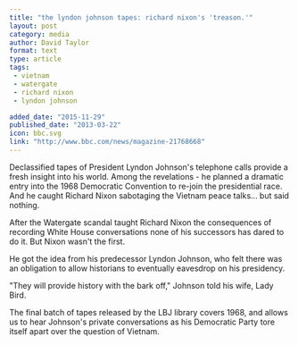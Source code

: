 ```yaml
---
title: "the lyndon johnson tapes: richard nixon's 'treason.'"
layout: post
category: media
author: David Taylor
format: text
type: article
tags: 
 - vietnam
 - watergate
 - richard nixon
 - lyndon johnson

added_date: "2015-11-29"
published_date: "2013-03-22"
icon: bbc.svg
link: "http://www.bbc.com/news/magazine-21768668"
---
```


Declassified tapes of President Lyndon Johnson's telephone calls provide a fresh insight into his world. Among the revelations - he planned a dramatic entry into the 1968 Democratic Convention to re-join the presidential race. And he caught Richard Nixon sabotaging the Vietnam peace talks... but said nothing.  

After the Watergate scandal taught Richard Nixon the consequences of recording White House conversations none of his successors has dared to do it. But Nixon wasn't the first.  

He got the idea from his predecessor Lyndon Johnson, who felt there was an obligation to allow historians to eventually eavesdrop on his presidency.  

"They will provide history with the bark off," Johnson told his wife, Lady Bird.  

The final batch of tapes released by the LBJ library covers 1968, and allows us to hear Johnson's private conversations as his Democratic Party tore itself apart over the question of Vietnam.  


